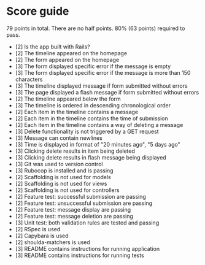 # Score guide

79 points in total. There are no half points. 80% (63 points) required to pass.

 - [2] Is the app built with Rails?
 - [2] The timeline appeared on the homepage
 - [2] The form appeared on the homepage
 - [3] The form displayed specific error if the message is empty
 - [3] The form displayed specific error if the message is more than 150 characters
 - [3] The timeline displayed message if form submitted without errors
 - [3] The page displayed a flash message if form submitted without errors
 - [2] The timeline appeared below the form
 - [3] The timeline is ordered in descending chronological order
 - [2] Each item in the timeline contains a message
 - [2] Each item in the timeline contains the time of submission
 - [2] Each item in the timeline contains a way of deleting a message
 - [3] Delete functionality is not triggered by a GET request
 - [3] Message can contain newlines
 - [3] Time is displayed in format of "20 minutes ago", "5 days ago"
 - [3] Clicking delete results in item being deleted
 - [3] Clicking delete results in flash message being displayed
 - [3] Git was used to version control
 - [3] Rubocop is installed and is passing
 - [2] Scaffolding is not used for models
 - [2] Scaffolding is not used for views
 - [2] Scaffolding is not used for controllers
 - [2] Feature test: successful submission are passing
 - [2] Feature test: unsuccessful submission are passing
 - [2] Feature test: message display are passing
 - [2] Feature test: message deletion are passing
 - [3] Unit test: both validation rules are tested and passing
 - [2] RSpec is used
 - [2] Capybara is used
 - [2] shoulda-matchers is used
 - [3] README contains instructions for running application
 - [3] README contains instructions for running tests